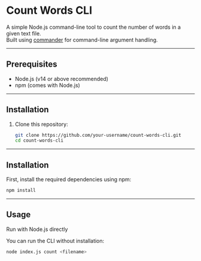 # Count Words CLI

A simple Node.js command-line tool to count the number of words in a given text file.  
Built using [commander](https://www.npmjs.com/package/commander) for command-line argument handling.

---

## Prerequisites

- Node.js (v14 or above recommended)
- npm (comes with Node.js)

---

## Installation

1. Clone this repository:

   ```bash
   git clone https://github.com/your-username/count-words-cli.git
   cd count-words-cli

---
## Installation

First, install the required dependencies using npm:

```bash
npm install
```
---

## Usage

Run with Node.js directly

You can run the CLI without installation:

```bash
node index.js count <filename>
```
